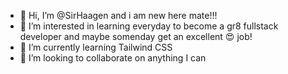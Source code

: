 - 👋 Hi, I’m @SirHaagen and i am new here mate!!!
- 👀 I’m interested in learning everyday to become a gr8 fullstack developer and maybe somenday get an excellent :heart_eyes: job!
- 🌱 I’m currently learning Tailwind CSS
- 💞️ I’m looking to collaborate on anything I can
